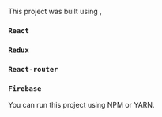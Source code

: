 This project was built using ,

### `React`
### `Redux`
### `React-router`
### `Firebase`

You can run this project using NPM or YARN.